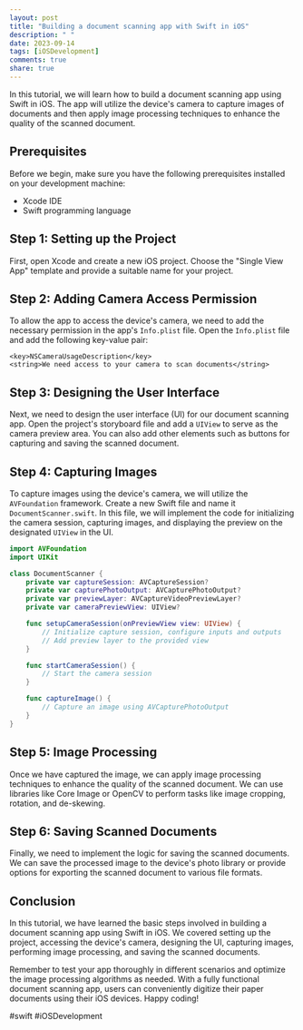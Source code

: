 ```yaml
---
layout: post
title: "Building a document scanning app with Swift in iOS"
description: " "
date: 2023-09-14
tags: [iOSDevelopment]
comments: true
share: true
---
```


In this tutorial, we will learn how to build a document scanning app using Swift in iOS. The app will utilize the device's camera to capture images of documents and then apply image processing techniques to enhance the quality of the scanned document.

## Prerequisites
Before we begin, make sure you have the following prerequisites installed on your development machine:
- Xcode IDE
- Swift programming language

## Step 1: Setting up the Project
First, open Xcode and create a new iOS project. Choose the "Single View App" template and provide a suitable name for your project.

## Step 2: Adding Camera Access Permission
To allow the app to access the device's camera, we need to add the necessary permission in the app's `Info.plist` file. Open the `Info.plist` file and add the following key-value pair:

```
<key>NSCameraUsageDescription</key>
<string>We need access to your camera to scan documents</string>
```

## Step 3: Designing the User Interface
Next, we need to design the user interface (UI) for our document scanning app. Open the project's storyboard file and add a `UIView` to serve as the camera preview area. You can also add other elements such as buttons for capturing and saving the scanned document.

## Step 4: Capturing Images
To capture images using the device's camera, we will utilize the `AVFoundation` framework. Create a new Swift file and name it `DocumentScanner.swift`. In this file, we will implement the code for initializing the camera session, capturing images, and displaying the preview on the designated `UIView` in the UI.

```swift
import AVFoundation
import UIKit

class DocumentScanner {
    private var captureSession: AVCaptureSession?
    private var capturePhotoOutput: AVCapturePhotoOutput?
    private var previewLayer: AVCaptureVideoPreviewLayer?
    private var cameraPreviewView: UIView?

    func setupCameraSession(onPreviewView view: UIView) {
        // Initialize capture session, configure inputs and outputs
        // Add preview layer to the provided view
    }

    func startCameraSession() {
        // Start the camera session
    }

    func captureImage() {
        // Capture an image using AVCapturePhotoOutput
    }
}
```

## Step 5: Image Processing
Once we have captured the image, we can apply image processing techniques to enhance the quality of the scanned document. We can use libraries like Core Image or OpenCV to perform tasks like image cropping, rotation, and de-skewing.

## Step 6: Saving Scanned Documents
Finally, we need to implement the logic for saving the scanned documents. We can save the processed image to the device's photo library or provide options for exporting the scanned document to various file formats.

## Conclusion
In this tutorial, we have learned the basic steps involved in building a document scanning app using Swift in iOS. We covered setting up the project, accessing the device's camera, designing the UI, capturing images, performing image processing, and saving the scanned documents.

Remember to test your app thoroughly in different scenarios and optimize the image processing algorithms as needed. With a fully functional document scanning app, users can conveniently digitize their paper documents using their iOS devices. Happy coding!

#swift #iOSDevelopment